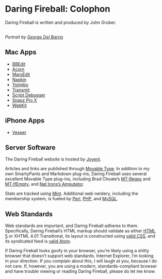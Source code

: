 # Daring Fireball: Colophon

Daring Fireball is written and produced by John Gruber.

\
*Portrait by [George Del Barrio]*

## Mac Apps

-   [BBEdit]
-   [Acorn]
-   [MarsEdit]
-   [Napkin]
-   [Yojimbo]
-   [Transmit]
-   [Script Debugger]
-   [Snapz Pro X]
-   [WebKit]

## iPhone Apps

-   [Vesper]

## Server Software

The Daring Fireball website is hosted by [Joyent].

Articles and links are published through [Movable Type]. In addition to my own SmartyPants and Markdown plug-ins, Daring Fireball uses several excellent Movable Type plug-ins, including Brad Choate’s [MT-Regex] and [MT-IfEmpty], and [Nat Irons’s Amputator].

Stats are tracked using [Mint]. Additional web nerdery, including the membership system, is fueled by [Perl], [PHP], and [MySQL].

## Web Standards

Web standards are important, and Daring Fireball adheres to them. Specifically, Daring Fireball’s HTML markup should validate as either [HTML 5] or XHTML 4.01 Transitional, its layout is constructed using [valid CSS], and its syndicated feed is [valid Atom].

If Daring Fireball looks goofy in your browser, you’re likely using a shitty browser that doesn’t support web standards. Internet Explorer, I’m looking in your direction. If you complain about this, I will laugh at you, because I do not care. If, however, you are using a modern, standards-compliant browser and have trouble viewing or reading Daring Fireball, please do let me know.

  [George Del Barrio]: http://superbiate.com/inquiries/
  [BBEdit]: http://www.barebones.com/products/bbedit/
  [Acorn]: http://www.flyingmeat.com/acorn/
  [MarsEdit]: http://www.red-sweater.com/marsedit/
  [Napkin]: http://aged-and-distilled.com/napkin/
  [Yojimbo]: http://www.barebones.com/products/Yojimbo/
  [Transmit]: http://www.panic.com/transmit/
  [Script Debugger]: http://latenightsw.com/sd4/index.html
  [Snapz Pro X]: http://www.ambrosiasw.com/utilities/snapzprox/
  [WebKit]: http://nightly.webkit.org/
  [Vesper]: http://vesperapp.co/
  [Joyent]: http://joyent.com/
  [Movable Type]: http://movabletype.org/
  [MT-Regex]: http://bradchoate.com/weblog/2003/06/24/regular-expressions
  [MT-IfEmpty]: http://bradchoate.com/weblog/2004/10/20/mtifempty
  [Nat Irons’s Amputator]: http://bumppo.net/projects/amputator/
  [Mint]: http://haveamint.com/
  [Perl]: http://perl.org/
  [PHP]: http://www.php.net/
  [MySQL]: http://www.mysql.com/
  [HTML 5]: http://www.whatwg.org/specs/web-apps/current-work/
  [valid CSS]: http://jigsaw.w3.org/css-validator/validator?uri=http://daringfireball.net/css/fireball_screen.css
  [valid Atom]: http://feedvalidator.org/check?url=http%3A%2F%2Fdaringfireball.net%2Findex.xml
